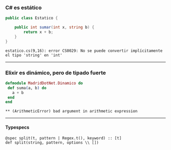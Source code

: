 ### C# es estático


```csharp
public class Estatico {

    public int sumar(int x, string b) {
        return x + b;
    }
}
```

```
estatico.cs(9,16): error CS0029: No se puede convertir implícitamente el tipo 'string' en 'int'
```
---


### Elixir es dinámico, pero de tipado fuerte

```elixir
defmodule MadridDotNet.Dinamico do
 def suma(a, b) do
   a + b
 end
end
```

```
** (ArithmeticError) bad argument in arithmetic expression
```

---
#### Typespecs

```
@spec split(t, pattern | Regex.t(), keyword) :: [t]
def split(string, pattern, options \\ [])
```
